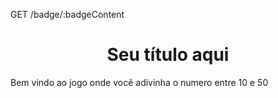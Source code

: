 GET /badge/:badgeContent
<h1 align="center"> Seu título aqui </h1>

Bem vindo ao jogo onde você adivinha o numero entre 10 e 50
 

